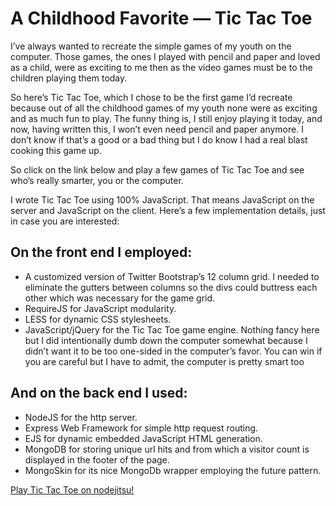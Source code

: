 # A Childhood Favorite — Tic Tac Toe

I’ve always wanted to recreate the simple games of my youth on the computer. Those games, the ones I played with pencil and paper and loved as a child, were as exciting to me then as the video games must be to the children playing them today.

So here’s Tic Tac Toe, which I chose to be the first game I’d recreate because out of all the childhood games of my youth none were as exciting and as much fun to play. The funny thing is, I still enjoy playing it today, and now, having written this, I won’t even need pencil and paper anymore. I don’t know if that’s a good or a bad thing but I do know I had a real blast cooking this game up.

So click on the link below and play a few games of Tic Tac Toe and see who’s really smarter, you or the computer.

I wrote Tic Tac Toe using 100% JavaScript. That means JavaScript on the server and JavaScript on the client. Here’s a few implementation details, just in case you are interested:

## On the front end I employed:

* A customized version of Twitter Bootstrap’s 12 column grid. I needed to eliminate the gutters between columns so the divs could buttress each other which was necessary for the game grid.
* RequireJS for JavaScript modularity.
* LESS for dynamic CSS stylesheets.
* JavaScript/jQuery for the Tic Tac Toe game engine. Nothing fancy here but I did intentionally dumb down the computer somewhat because I didn’t want it to be too one-sided in the computer’s favor. You can win if you are careful but I have to admit, the computer is pretty smart too

## And on the back end I used:

* NodeJS for the http server.
* Express Web Framework for simple http request routing.
* EJS for dynamic embedded JavaScript HTML generation.
* MongoDB for storing unique url hits and from which a visitor count is displayed in the footer of the page.
* MongoSkin for its nice MongoDb wrapper employing the future pattern.

[Play Tic Tac Toe on nodejitsu!](http://jefftschwartz.tictactoe.jit.su "click here to play Tic Tac Toe on nodejitsu")
